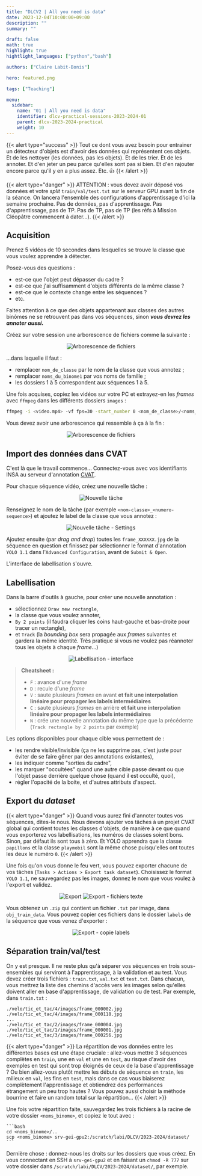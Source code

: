 ```yaml
---
title: "DLCV2 | All you need is data"
date: 2023-12-04T10:00:00+09:00
description: ""
summary: ""

draft: false
math: true 
highlight: true
hightlight_languages: ["python","bash"]

authors: ["Claire Labit-Bonis"]

hero: featured.png

tags: ["Teaching"]

menu:
  sidebar:
    name: "01 | All you need is data"
    identifier: dlcv-practical-sessions-2023-2024-01
    parent: dlcv-2023-2024-practical
    weight: 10
---
```


{{< alert type="success" >}}
Tout ce dont vous avez besoin pour entrainer un détecteur d'objets est d'avoir des données qui représentent ces objets. Et de les nettoyer (les données, pas les objets). Et de les trier. Et de les annoter. Et d'en jeter un peu parce qu'elles sont pas si bien. Et d'en rajouter encore parce qu'il y en a plus assez. Etc. :+1: 
{{< /alert >}}

{{< alert type="danger" >}}
ATTENTION : vous devez avoir déposé vos données et votre *split* `train/val/test.txt` sur le serveur GPU avant la fin de la séance. On lancera l'ensemble des configurations d'apprentissage d'ici la semaine prochaine. Pas de données, pas d'apprentissage. Pas d'apprentissage, pas de TP. Pas de TP, pas de TP (les réfs à Mission Cléopâtre commencent à dater...).
{{< /alert >}}

## Acquisition

Prenez 5 vidéos de 10 secondes dans lesquelles se trouve la classe que vous voulez apprendre à détecter. 

Posez-vous des questions :
* est-ce que l'objet peut dépasser du cadre ?
* est-ce que j'ai suffisamment d'objets différents de la même classe ?
* est-ce que le contexte change entre les séquences ?
* etc.

Faites attention à ce que des objets appartenant aux classes des autres binômes ne se retrouvent pas dans vos séquences, sinon **_vous devrez les annoter aussi._**

Créez sur votre session une arborescence de fichiers comme la suivante :

<center>

![Arborescence de fichiers](images/arborescence.png)

</center>

...dans laquelle il faut :
* remplacer `nom_de_classe` par le nom de la classe que vous annotez ;
* remplacer `noms_du_binome1` par vos noms de famille ;
* les dossiers 1 à 5 correspondent aux séquences 1 à 5.

Une fois acquises, copiez les vidéos sur votre PC et extrayez-en les *frames* avec `ffmpeg` dans les différents dossiers `images` : 

  ```bash
  ffmpeg -i <video.mp4> -vf fps=30 -start_number 0 <nom_de_classe>/<noms_du_binome>/<num_sequence>/images/frame_%06d.jpg
  ```

Vous devez avoir une arborescence qui ressemble à ça à la fin :
<center>

![Arborescence de fichiers](images/arborescence_extract_images.png)

</center>

## Import des données dans CVAT

C'est là que le travail commence... Connectez-vous avec vos identifiants INSA au serveur d'annotation [CVAT](https://cvat.ens.insa-toulouse.fr/).

Pour chaque séquence vidéo, créez une nouvelle tâche :
<center>

![Nouvelle tâche](images/cvat_create_task.png)

</center>

Renseignez le nom de la tâche (par exemple `<nom-classe>_<numero-sequence>`) et ajoutez le label de la classe que vous annotez :

<center>

![Nouvelle tâche - Settings](images/cvat_create_task_settings.png)

</center>

Ajoutez ensuite (par *drag and drop*) toutes les `frame_XXXXXX.jpg` de la séquence en question et finissez par sélectionner le format d'annotation `YOLO 1.1` dans l'`Advanced Configuration`, avant de `Submit & Open`.

L'interface de labellisation s'ouvre.

## Labellisation

Dans la barre d'outils à gauche, pour créer une nouvelle annotation :
* sélectionnez `Draw new rectangle`, 
* la classe que vous voulez annoter, 
* `By 2 points` (il faudra cliquer les coins haut-gauche et bas-droite pour tracer un rectangle), 
* et `Track` (la *bounding box* sera propagée aux *frames* suivantes et gardera la même identité. Très pratique si vous ne voulez pas réannoter tous les objets à chaque *frame*...)

<center>

![Labellisation - interface](images/interface_labellisation.png)

</center>

>**Cheatsheet :**
> * `F` : avance d'une *frame*
> * `D` : recule d'une *frame*
> * `V` : saute plusieurs *frames* en avant **et fait une interpolation linéaire pour propager les labels intermédiaires**
> * `C` : saute plusieurs *frames* en arrière **et fait une interpolation linéaire pour propager les labels intermédiaires**
> * `N` : crée une nouvelle annotation du même type que la précédente (`Track rectangle by 2 points` par exemple)

Les options disponibles pour chaque cible vous permettent de :
* les rendre visible/invisible (ça ne les supprime pas, c'est juste pour éviter de se faire gêner par des annotations existantes), 
* les indiquer comme "sorties du cadre",
* les marquer "occultées" quand une autre cible passe devant ou que l'objet passe derrière quelque chose (quand il est occulté, quoi),
* régler l'opacité de la boite, et d'autres attributs d'aspect.

## Export du *dataset*

{{< alert type="danger" >}}
Quand vous aurez fini d'annoter toutes vos séquences, dites-le nous. Nous devons ajouter vos tâches à un projet CVAT global qui contient toutes les classes d'objets, de manière à ce que quand vous exporterez vos labellisations, les numéros de classes soient bons. Sinon, par défaut ils sont tous à zéro. Et YOLO apprendra que la classe `papillons` et la classe `playmobil` sont la même chose puisqu'elles ont toutes les deux le numéro `0`.
{{< /alert >}}

Une fois qu'on vous donne le feu vert, vous pouvez exporter chacune de vos tâches (`Tasks > Actions > Export task dataset`). Choisissez le format `YOLO 1.1`, ne sauvegardez pas les images, donnez le nom que vous voulez à l'export et validez.

<center>

![Export](images/export.png)
![Export - fichiers texte](images/export_txt.png)

</center>

Vous obtenez un `.zip` qui contient un fichier `.txt` par image, dans `obj_train_data`. Vous pouvez copier ces fichiers dans le dossier `labels` de la séquence que vous venez d'exporter :

<center>

![Export - copie labels](images/arborescence_images_labels.png)

</center>

## Séparation train/val/test

On y est presque. Il ne reste plus qu'à séparer vos séquences en trois sous-ensembles qui serviront à l'apprentissage, à la validation et au test. Vous devez créer trois fichiers : `train.txt`, `val.txt` et `test.txt`. Dans chacun, vous mettrez la liste des chemins d'accès vers les images selon qu'elles doivent aller en base d'apprentissage, de validation ou de test. Par exemple, dans `train.txt` :

    ./velo/tic_et_tac/4/images/frame_000002.jpg
    ./velo/tic_et_tac/4/images/frame_000118.jpg
    ...
    ./velo/tic_et_tac/2/images/frame_000004.jpg
    ./velo/tic_et_tac/1/images/frame_000001.jpg
    ./velo/tic_et_tac/3/images/frame_000256.jpg

{{< alert type="danger" >}}
La répartition de vos données entre les différentes bases est une étape cruciale : allez-vous mettre 3 séquences complètes en `train`, une en `val` et une en `test`, au risque d'avoir des exemples en test qui sont trop éloignés de ceux de la base d'apprentissage ? Ou bien allez-vous plutôt mettre les débuts de séquence en `train`, les milieux en `val`, les fins en `test`, mais dans ce cas vous biaiserez complètement l'apprentissage et obtiendrez des performances étrangement un peu trop hautes ? Vous pouvez aussi choisir la méthode bourrine et faire un random total sur la répartition...
{{< /alert >}}

Une fois votre répartition faite, sauvegardez les trois fichiers à la racine de votre dossier `<noms_binome>`, et copiez le tout avec :

    ```bash
    cd <noms_binome>/..
    scp <noms_binome> srv-gei-gpu2:/scratch/labi/DLCV/2023-2024/dataset/
    ```

Dernière chose : donnez-nous les droits sur les dossiers que vous créez. En vous connectant en SSH à `srv-gei-gpu2` et en faisant un `chmod -R 777` sur votre dossier dans `/scratch/labi/DLCV/2023-2024/dataset/`, par exemple.